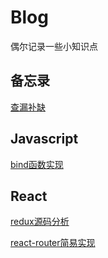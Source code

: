 # Blog
偶尔记录一些小知识点

## 备忘录
[查漏补缺](https://github.com/AdwardZheng/Blog/blob/master/notes/js%E6%8B%BE%E9%81%97.md)

## Javascript

[bind函数实现](https://github.com/AdwardZheng/Blog/blob/master/notes/bind%E5%AE%9E%E7%8E%B0.md)

## React

[redux源码分析](https://github.com/AdwardZheng/Blog/blob/master/notes/redux%E6%BA%90%E7%A0%81%E5%88%86%E6%9E%90%E5%8F%8A%E7%AE%80%E6%98%93%E5%AE%9E%E7%8E%B0/redux%E6%BA%90%E7%A0%81%E5%88%86%E6%9E%90.md)

[react-router简易实现](https://github.com/AdwardZheng/Simple-React-Router)


